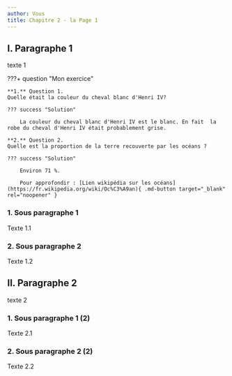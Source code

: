 ```yaml
---
author: Vous
title: Chapitre 2 - la Page 1
---
```


## I. Paragraphe 1

texte 1

???+ question "Mon exercice"

    **1.** Question 1.
    Quelle était la couleur du cheval blanc d'Henri IV?

    ??? success "Solution"

        La couleur du cheval blanc d'Henri IV est le blanc. En fait  la robe du cheval d'Henri IV était probablement grise.

    **2.** Question 2.   
    Quelle est la proportion de la terre recouverte par les océans ?

    ??? success "Solution"

        Environ 71 %.

        Pour approfondir : [Lien wikipédia sur les océans](https://fr.wikipedia.org/wiki/Oc%C3%A9an){ .md-button target="_blank" rel="noopener" }

### 1. Sous paragraphe 1

Texte 1.1

### 2. Sous paragraphe 2

Texte 1.2

## II. Paragraphe 2

texte 2

### 1. Sous paragraphe 1 (2)

Texte 2.1

### 2. Sous paragraphe 2 (2)

Texte 2.2
